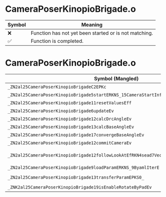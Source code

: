 # CameraPoserKinopioBrigade.o
| Symbol | Meaning 
| ------------- | ------------- 
| :x: | Function has not yet been started or is not matching. 
| :white_check_mark: | Function is completed. 


# CameraPoserKinopioBrigade.o
| Symbol (Mangled) | Symbol (Demangled) | Decompiled? |
| ------------- |  ------------- | ------------- |
| `_ZN2al25CameraPoserKinopioBrigadeC2EPKc` | `al::CameraPoserKinopioBrigade::CameraPoserKinopioBrigade(char const*)` | :x: |
| `_ZN2al25CameraPoserKinopioBrigade5startERKNS_15CameraStartInfoE` | `al::CameraPoserKinopioBrigade::start(al::CameraStartInfo const&)` | :x: |
| `_ZN2al25CameraPoserKinopioBrigade11resetValuesEff` | `al::CameraPoserKinopioBrigade::resetValues(float,float)` | :x: |
| `_ZN2al25CameraPoserKinopioBrigade6updateEv` | `al::CameraPoserKinopioBrigade::update(void)` | :x: |
| `_ZN2al25CameraPoserKinopioBrigade12calcDrcAngleEv` | `al::CameraPoserKinopioBrigade::calcDrcAngle(void)` | :x: |
| `_ZN2al25CameraPoserKinopioBrigade13calcBaseAngleEv` | `al::CameraPoserKinopioBrigade::calcBaseAngle(void)` | :x: |
| `_ZN2al25CameraPoserKinopioBrigade17convergeBaseAngleEv` | `al::CameraPoserKinopioBrigade::convergeBaseAngle(void)` | :x: |
| `_ZN2al25CameraPoserKinopioBrigade12commitCameraEv` | `al::CameraPoserKinopioBrigade::commitCamera(void)` | :x: |
| `_ZN2al25CameraPoserKinopioBrigade12followLookAtEfRKN4sead7Vector3IfEES5_RKNS0_6V3boolE` | `al::CameraPoserKinopioBrigade::followLookAt(float,sead::Vector3<float> const&,sead::Vector3<float> const&,al::CameraPoserKinopioBrigade::V3bool const&)` | :x: |
| `_ZN2al25CameraPoserKinopioBrigade9loadParamERKNS_9ByamlIterE` | `al::CameraPoserKinopioBrigade::loadParam(al::ByamlIter const&)` | :x: |
| `_ZN2al25CameraPoserKinopioBrigade13transferParamEPKS0_` | `al::CameraPoserKinopioBrigade::transferParam(al::CameraPoserKinopioBrigade const*)` | :x: |
| `_ZNK2al25CameraPoserKinopioBrigade19isEnableRotateByPadEv` | `al::CameraPoserKinopioBrigade::isEnableRotateByPad(void)const` | :x: |
